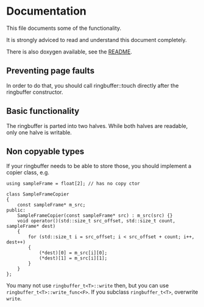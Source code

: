 # Documentation

This file documents some of the functionality.

It is strongly adviced to read and understand this document completely.

There is also doxygen available, see the [README](README.md).

## Preventing page faults

In order to do that, you should call ringbuffer<T>::touch directly after
the ringbuffer constructor.

## Basic functionality

The ringbuffer is parted into two halves. While both halves are readable,
only one halve is writable.

## Non copyable types

If your ringbuffer needs to be able to store those, you should implement a
copier class, e.g.

```
using sampleFrame = float[2]; // has no copy ctor

class SampleFrameCopier
{
	const sampleFrame* m_src;
public:
	SampleFrameCopier(const sampleFrame* src) : m_src(src) {}
	void operator()(std::size_t src_offset, std::size_t count, sampleFrame* dest)
	{
		for (std::size_t i = src_offset; i < src_offset + count; i++, dest++)
		{
			(*dest)[0] = m_src[i][0];
			(*dest)[1] = m_src[i][1];
		}
	}
};
```

You many not use `ringbuffer_t<T>::write` then, but you can use
`ringbuffer_t<T>::write_func<F>`. If you subclass `ringbuffer_t<T>`, overwrite
`write`.

